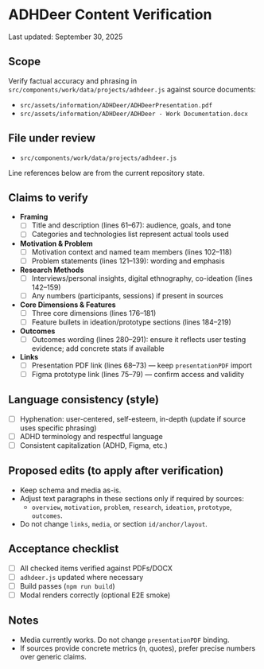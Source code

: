 # ADHDeer Content Verification

Last updated: September 30, 2025

## Scope

Verify factual accuracy and phrasing in `src/components/work/data/projects/adhdeer.js` against source documents:

- `src/assets/information/ADHDeer/ADHDeerPresentation.pdf`
- `src/assets/information/ADHDeer/ADHDeer - Work Documentation.docx`

## File under review

- `src/components/work/data/projects/adhdeer.js`

Line references below are from the current repository state.

## Claims to verify

- **Framing**
  - [ ] Title and description (lines 61–67): audience, goals, and tone
  - [ ] Categories and technologies list represent actual tools used

- **Motivation & Problem**
  - [ ] Motivation context and named team members (lines 102–118)
  - [ ] Problem statements (lines 121–139): wording and emphasis

- **Research Methods**
  - [ ] Interviews/personal insights, digital ethnography, co-ideation (lines 142–159)
  - [ ] Any numbers (participants, sessions) if present in sources

- **Core Dimensions & Features**
  - [ ] Three core dimensions (lines 176–181)
  - [ ] Feature bullets in ideation/prototype sections (lines 184–219)

- **Outcomes**
  - [ ] Outcomes wording (lines 280–291): ensure it reflects user testing evidence; add concrete stats if available

- **Links**
  - [ ] Presentation PDF link (lines 68–73) — keep `presentationPDF` import
  - [ ] Figma prototype link (lines 75–79) — confirm access and validity

## Language consistency (style)

- [ ] Hyphenation: user-centered, self-esteem, in-depth (update if source uses specific phrasing)
- [ ] ADHD terminology and respectful language
- [ ] Consistent capitalization (ADHD, Figma, etc.)

## Proposed edits (to apply after verification)

- Keep schema and media as-is.
- Adjust text paragraphs in these sections only if required by sources:
  - `overview`, `motivation`, `problem`, `research`, `ideation`, `prototype`, `outcomes`.
- Do not change `links`, `media`, or section `id/anchor/layout`.

## Acceptance checklist

- [ ] All checked items verified against PDFs/DOCX
- [ ] `adhdeer.js` updated where necessary
- [ ] Build passes (`npm run build`)
- [ ] Modal renders correctly (optional E2E smoke)

## Notes

- Media currently works. Do not change `presentationPDF` binding.
- If sources provide concrete metrics (n, quotes), prefer precise numbers over generic claims.
